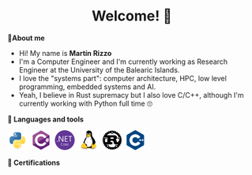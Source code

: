 <h1 align="center"> Welcome! 👋 </h1> 

**🤔About me**
- Hi! My name is **Martín Rizzo**
- I'm a Computer Engineer and I'm currently working as Research Engineer at the University of the Balearic Islands.
- I love the "systems part": computer architecture, HPC, low level programming, embedded systems and AI.
- Yeah, I believe in Rust supremacy but I also love C/C++, although I'm currently working with Python full time 🙄

**🧰 Languages and tools**
  <div>
    <img src="https://github.com/devicons/devicon/blob/master/icons/python/python-original.svg" width=40 height=40>&nbsp;
    <img src="https://github.com/devicons/devicon/blob/master/icons/csharp/csharp-original.svg" width=40 height=40>&nbsp;
    <img src="https://github.com/devicons/devicon/blob/master/icons/dotnetcore/dotnetcore-original.svg" width=40 height=40>&nbsp;
    <img src="https://github.com/devicons/devicon/blob/master/icons/linux/linux-original.svg" width=40 height=40>&nbsp;
    <img src="https://github.com/devicons/devicon/blob/master/icons/rust/rust-original.svg" width=40 height=40>&nbsp;
    <img src="https://github.com/devicons/devicon/blob/master/icons/cplusplus/cplusplus-plain.svg" width=40 height=40>&nbsp;
  </div>

**🤩 Certifications**
<div>
  <ul>
    <div data-iframe-width="150" data-iframe-height="270" data-share-badge-id="95b1ef73-4ea5-44fe-a91d-1745475c0f60" data-share-badge-host="https://www.credly.com"></div><script type="text/javascript" async src="//cdn.credly.com/assets/utilities/embed.js"></script>
  </ul>
</div>
